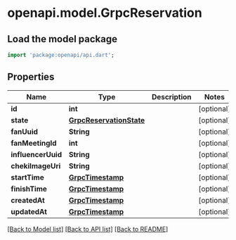 # openapi.model.GrpcReservation

## Load the model package
```dart
import 'package:openapi/api.dart';
```

## Properties
Name | Type | Description | Notes
------------ | ------------- | ------------- | -------------
**id** | **int** |  | [optional] 
**state** | [**GrpcReservationState**](GrpcReservationState.md) |  | [optional] 
**fanUuid** | **String** |  | [optional] 
**fanMeetingId** | **int** |  | [optional] 
**influencerUuid** | **String** |  | [optional] 
**chekiImageUri** | **String** |  | [optional] 
**startTime** | [**GrpcTimestamp**](GrpcTimestamp.md) |  | [optional] 
**finishTime** | [**GrpcTimestamp**](GrpcTimestamp.md) |  | [optional] 
**createdAt** | [**GrpcTimestamp**](GrpcTimestamp.md) |  | [optional] 
**updatedAt** | [**GrpcTimestamp**](GrpcTimestamp.md) |  | [optional] 

[[Back to Model list]](../README.md#documentation-for-models) [[Back to API list]](../README.md#documentation-for-api-endpoints) [[Back to README]](../README.md)


